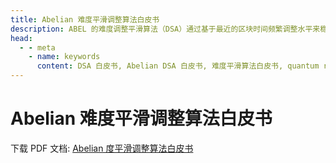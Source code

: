 ```yaml
---
title: Abelian 难度平滑调整算法白皮书
description: ABEL 的难度调整平滑算法（DSA）通过基于最近的区块时间频繁调整水平来稳定挖矿难度。
head:
  - - meta
    - name: keywords
      content: DSA 白皮书, Abelian DSA 白皮书, 难度平滑算法白皮书, quantum resistant blockchain, 抗量子区块链, 后量子时代, 抗量子技术, 量子安全
---
```


# Abelian 难度平滑调整算法白皮书

下载 PDF 文档: [Abelian 度平滑调整算法白皮书](https://download.abelian.info/release/docs/abelian_difficulty_smoothing_algorithm_whitepaper.pdf)